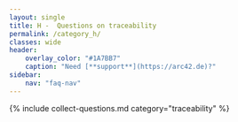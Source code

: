 ```yaml
---
layout: single
title: H -  Questions on traceability
permalink: /category_h/
classes: wide
header:
    overlay_color: "#1A7BB7"
    caption: "Need [**support**](https://arc42.de)?"
sidebar:
    nav: "faq-nav"
---
```


{% include collect-questions.md
  category="traceability" %}

